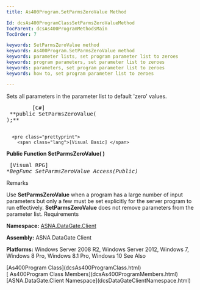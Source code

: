 ```yaml
---
title: As400Program.SetParmsZeroValue Method

Id: dcsAs400ProgramClassSetParmsZeroValueMethod
TocParent: dcsAs400ProgramMethodsMain
TocOrder: 7

keywords: SetParmsZeroValue method
keywords: As400Program.SetParmsZeroValue method
keywords: parameter lists, set program parameter list to zeroes
keywords: program parameters, set parameter list to zeroes
keywords: parameters, set program parameter list to zeroes
keywords: how to, set program parameter list to zeroes

---
```


Sets all parameters in the parameter list to default 'zero' values.
<pre class="prettyprint">
        <span class="lang">[C#]</span>
 **public SetParmsZeroValue(
);** 
      </pre>
      <pre class="prettyprint">
        <span class="lang">[Visual Basic] </span>
 **Public Function SetParmsZeroValue( )** 
      </pre>
      <pre class="prettyprint">
        <span class="lang">[Visual RPG]</span>
 **BegFunc SetParmsZeroValue Access(*Public)** 
      </pre>

Remarks

Use **SetParmsZeroValue** when a program has a large number of input parameters but only a few must be set explicitly for the server program to run effectively. **SetParmsZeroValue** does not remove parameters from the parameter list.
Requirements

**Namespace:** [ASNA.DataGate.Client](dcsDataGateClientNamespace.html) 

**Assembly:** ASNA DataGate Client

**Platforms:** Windows Server 2008 R2, Windows Server 2012, Windows 7, Windows 8 Pro, Windows 8.1 Pro, Windows 10
See Also

<dl />
      [As400Program Class](dcsAs400ProgramClass.html)
      <br />
      [
					As400Program Class Members](dcsAs400ProgramMembers.html)
      <br />
      [ASNA.DataGate.Client 
					Namespace](dcsDataGateClientNamespace.html)


